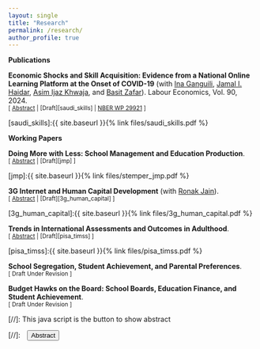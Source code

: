 ```yaml
---
layout: single
title: "Research"
permalink: /research/
author_profile: true
---
```


**Publications**

**Economic Shocks and Skill Acquisition: Evidence from a National Online Learning Platform at the Onset of COVID-19** (with [Ina Ganguili](https://blogs.umass.edu/iganguli/), [Jamal I. Haidar](https://scholar.harvard.edu/haidar/home), [Asim Ijaz Khwaja](https://khwaja.scholar.harvard.edu/), and [Basit Zafar](https://sites.google.com/site/basitakzafar/)). Labour Economics, Vol. 90, 2024.  <br/>
<small>[ <a href="#/" onclick="visib('saudi_skills')">Abstract</a> | [Draft][saudi_skills] | [NBER WP 29921][saudi_skills_nber] ]</small>

<div id="saudi_skills" style="display: none; text-align: justify; line-height: 1.2" ><small>
We study how large shocks impact individuals’ skilling decisions using data from a large, government-sponsored, online learning platform in Saudi Arabia. The onset of the COVID-19 pandemic brought about a massive increase in online skilling, and demand shifted towards courses that offered skills, such as telework, likely to be immediately valuable during the pandemic. Consistent with a model where individuals trade off reskilling costs with their expectations of future labor market conditions and their duration of work, we find that shifts into telework courses were largest for older workers. In contrast, younger workers increased enrollments in courses related to new skills, such as general, occupation-specific, and computer-related skills. Using national administrative employment data, we provide descriptive evidence that these investments in skills in early 2020 helped users maintain employment over the course of the pandemic.
</small><br><br/></div>

[saudi_skills]:{{ site.baseurl }}{% link files/saudi_skills.pdf %}

[saudi_skills_nber]: https://www.nber.org/papers/w29921

**Working Papers**

**Doing More with Less: School Management and Education Production**. <br/> <small>[ <a href="#/" onclick="visib('jmp')">Abstract</a> | [Draft][jmp] ]</small>

<div id="jmp" style="display: none; text-align: justify; line-height: 1.2" ><small>
The school superintendent is the highest-ranking executive in U.S. school districts, responsible for managing personnel decisions and overseeing regular school operations. To estimate the causal effect of superintendents on district performance, I collect data on the tenures of over 18,000 school superintendents covering over half of American public school children using a model of test score value-added that allows a superintendent’s effect to emerge over the course of their tenure within a district. Superintendent transitions between districts are leveraged to validate these estimates and to identify common practices of effective superintendents. I show that superintendents have large effects on school district performance, accounting for one-fourth of the observed differences in learning rates across districts. Top management matters most in districts where managerial flexibility is ex-ante largest: smaller districts and districts with weaker teachers unions. Effective superintendents do not change levels of district spending or staffing but instead make changes in school operations, increasing teacher turnover and reducing teacher absences. Finally, I find evidence that the link between value-added and salary for superintendents is strongest in districts with higher levels of local interdistrict competition.
</small><br><br/></div>

[jmp]:{{ site.baseurl }}{% link files/stemper_jmp.pdf %}

**3G Internet and Human Capital Development** (with [Ronak Jain](https://www.ronak-jain.com/home)). <br/> <small>[ <a href="#/" onclick="visib('3g_human_capital')">Abstract</a> | [Draft][3g_human_capital] ]</small>

<div id="3g_human_capital" style="display: none; text-align: justify; line-height: 1.2" ><small>
We study the impact of global expansions in mobile internet access between 2000 and 2018 on student outcomes. We link geospatial data on the rollout of 3G mobile technology with over 2 million student test scores from 82 countries. Our findings indicate that the introduction of 3G coverage leads to substantial increases in smartphone ownership and internet usage among adolescents. Moreover, changes in 3G coverage are associated with significant declines in test scores across all subjects, with magnitudes roughly equivalent to the loss of one-quarter of a year of learning. We find suggestive evidence that a reduction in feelings of belonging, ease of making friends, and self-efficacy may explain these impacts.
</small><br><br/></div>

[3g_human_capital]:{{ site.baseurl }}{% link files/3g_human_capital.pdf %}

**Trends in International Assessments and Outcomes in Adulthood**. <br/> <small>[ <a href="#/" onclick="visib('pisa_timss')">Abstract</a> | [Draft][pisa_timss] ]</small>

<div id="pisa_timss" style="display: none; text-align: justify; line-height: 1.2" ><small>
International assessments such as PISA and TIMSS are widely used to compare the academic proficiency of adolescents across countries and over time. Do scores on these assessments predict outcomes in adulthood? Combining data from PISA, TIMSS, PIAAC, and 18 representative global surveys, I find evidence that cohorts with higher scores on the PISA assessment---which tests the application of knowledge to "real world" scenarios---score higher on assessments of adulthood skills, obtain higher levels of education, and have higher incomes as adults. Conversely, I find little evidence for similar patterns with respect to the TIMSS assessment, which tests curricular knowledge.
</small><br><br/></div>

[pisa_timss]:{{ site.baseurl }}{% link files/pisa_timss.pdf %}

**School Segregation, Student Achievement, and Parental Preferences**. <br/> <small>[ Draft Under Revision ]</small>

**Budget Hawks on the Board: School Boards, Education Finance, and Student Achievement**. <br/> <small>[ Draft Under Revision ]</small>

[//]: This java script is the button to show abstract
<script>
 function visib(id) {
  var x = document.getElementById(id);
  if (x.style.display === "block") {
    x.style.display = "none";
  } else {
    x.style.display = "block";
  }
}
</script>

[//]:&emsp;<button onclick="visib('polariz')" class="btn btn--inverse btn--small">Abstract</button>
